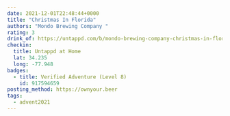 ```yaml
---
date: 2021-12-01T22:48:44+0000
title: "Christmas In Florida"
authors: "Mondo Brewing Company "
rating: 3
drink_of: https://untappd.com/b/mondo-brewing-company-christmas-in-florida/
checkin:
  title: Untappd at Home
  lat: 34.235
  long: -77.948
badges:
  - title: Verified Adventure (Level 8)
    id: 917594659
posting_method: https://ownyour.beer
tags:
  - advent2021
---
```

